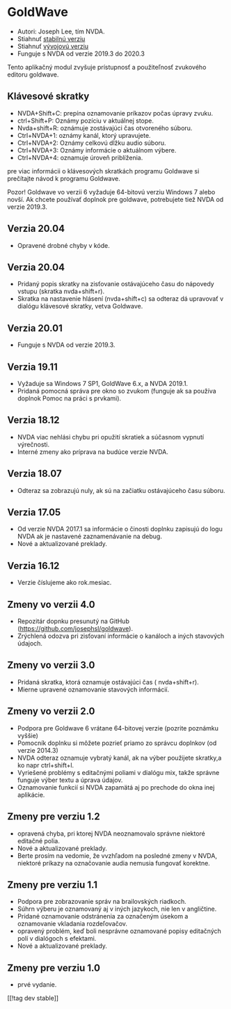 # GoldWave #

* Autori: Joseph Lee, tím NVDA.
* Stiahnuť [stabilnú verziu][1]
* Stiahnuť [vývojovú verziu][2]
* Funguje s NVDA od verzie 2019.3 do 2020.3

Tento aplikačný modul zvyšuje prístupnosť a použiteľnosť zvukového editoru
goldwave.

## Klávesové skratky ##

* NVDA+Shift+C: prepína oznamovanie príkazov počas úpravy zvuku.
* ctrl+Shift+P: Oznámy pozíciu v aktuálnej stope.
* Nvda+shift+R: oznámuje zostávajúci čas otvoreného súboru.
* Ctrl+NVDA+1: oznámy kanál, ktorý upravujete.
* Ctrl+NVDA+2: Oznámy celkovú dĺžku audio súboru.
* Ctrl+NVDA+3: Oznámy informácie o aktuálnom výbere.
* Ctrl+NVDA+4: oznamuje úroveň priblíženia.

pre viac informácii o klávesových skratkách programu Goldwave si prečítajte
návod k programu Goldwave.

Pozor! Goldwave vo verzii 6 vyžaduje 64-bitovú verziu Windows 7 alebo
novší. Ak chcete používať doplnok pre goldwave, potrebujete tiež NVDA od
verzie 2019.3.

## Verzia 20.04

* Opravené drobné chyby v kóde.

## Verzia 20.04

* Pridaný popis skratky na zisťovanie ostávajúceho času do nápovedy vstupu
  (skratka nvda+shift+r).
* Skratka na nastavenie hlásení (nvda+shift+c) sa odteraz dá upravovať v
  dialógu klávesové skratky, vetva Goldwave.

## Verzia 20.01

* Funguje s NVDA od verzie 2019.3.

## Verzia 19.11

* Vyžaduje sa Windows 7 SP1, GoldWave 6.x, a NVDA 2019.1.
* Pridaná pomocná správa pre okno so zvukom (funguje ak sa používa doplnok
  Pomoc na práci s prvkami).

## Verzia 18.12

* NVDA viac nehlási chybu pri opužití skratiek a súčasnom vypnutí
  výrečnosti.
* Interné zmeny ako príprava na budúce verzie NVDA.

## Verzia 18.07

* Odteraz sa zobrazujú nuly, ak sú na začiatku ostávajúceho času súboru.

## Verzia 17.05

* Od verzie NVDA 2017.1 sa informácie o činosti doplnku zapisujú do logu
  NVDA ak je nastavené zaznamenávanie na debug.
* Nové a aktualizované preklady.

## Verzia 16.12

* Verzie číslujeme ako rok.mesiac.

## Zmeny vo verzii 4.0

* Repozitár dopnku presunutý na GitHub
  (https://github.com/josephsl/goldwave).
* Zrýchlená odozva pri zisťovaní informácie o kanáloch a iných stavových
  údajoch.

## Zmeny vo verzii 3.0

* Pridaná skratka, ktorá oznamuje ostávajúci čas ( nvda+shift+r).
* Mierne upravené oznamovanie stavových informácií.

## Zmeny vo verzii 2.0

* Podpora pre Goldwave 6 vrátane 64-bitovej verzie (pozrite poznámku vyššie)
* Pomocník doplnku si môžete pozrieť priamo zo správcu doplnkov (od verzie
  2014.3)
* NVDA odteraz oznamuje vybratý kanál, ak na výber použijete skratky,a ko
  napr ctrl+shift+l.
* Vyriešené problémy s editačnými poliami v dialógu mix, takže správne
  funguje výber textu a úprava údajov.
* Oznamovanie funkcií si NVDA zapamätá aj po prechode do okna inej
  aplikácie.

## Zmeny pre verziu 1.2

* opravená chyba, pri ktorej NVDA neoznamovalo správne niektoré editačné
  polia.
* Nové a aktualizované preklady.
* Berte prosím na vedomie, že vvzhľadom na posledné zmeny v NVDA, niektoré
  príkazy na označovanie audia nemusia fungovať korektne.

## Zmeny pre verziu 1.1

* Podpora pre zobrazovanie správ na brailovských riadkoch.
* Súhrn výberu je oznamovaný aj v iných jazykoch, nie len v angličtine.
* Pridané oznamovanie odstránenia za označeným úsekom a oznamovanie
  vkladania rozdeľovačov.
* opravený problém, keď boli nesprávne oznamované popisy editačných polí v
  dialógoch s efektami.
* Nové a aktualizované preklady.

## Zmeny pre verziu 1.0

* prvé vydanie.

[[!tag dev stable]]

[1]: https://addons.nvda-project.org/files/get.php?file=gwv

[2]: https://addons.nvda-project.org/files/get.php?file=gwv-dev
